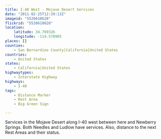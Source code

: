 ```yaml
---
title: I-40 West - Mojave Desert Services
date: "2011-02-25T12:39:13Z"
imageid: "5520610628"
flickrid: "5520610628"
location:
    latitude: 34.769326
    longitude: -114.578905
places: []
counties:
    - San Bernardino County|California|United States
countries:
    - United States
states:
    - California|United States
highwaytypes:
    - Interstate Highway
highways:
    - I-40
tags:
    - Distance Marker
    - Rest Area
    - Big Green Sign

---
```

Services in the Mojave Desert along I-40 west between here and Newberry Springs.  Both Needles and Ludlow have services.  Also, distance to the next Rest Areas and their status.